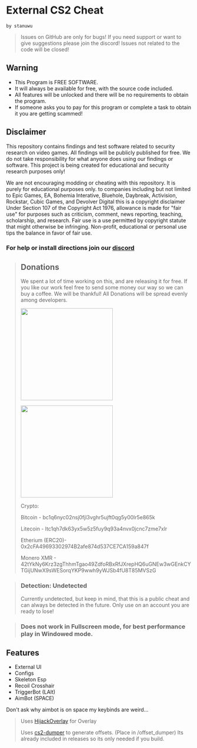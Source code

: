 # External CS2 Cheat
`by stanuwu`

> Issues on GitHub are only for bugs! If you need support or want to give suggestions please join the discord! Issues not related to the code will be closed!

## Warning
- This Program is FREE SOFTWARE.
- It will always be available for free, with the source code included.
- All features will be unlocked and there will be no requirements to obtain the program.
- If someone asks you to pay for this program or complete a task to obtain it you are getting scammed!

## Disclaimer
This repository contains findings and test software related to security research on video games. All findings will be publicly published for free. We do not take responsibility for what anyone does using our findings or software. This project is being created for educational and security research purposes only!

We are not encouraging modding or cheating with this repository. It is purely for educational purposes only. to companies including but not limited to Epic Games, EA, Bohemia Interative, Bluehole, Daybreak, Activision, Rockstar, Cubic Games, and Devolver Digital this is a copyright disclaimer Under Section 107 of the Copyright Act 1976, allowance is made for "fair use" for purposes such as criticism, comment, news reporting, teaching, scholarship, and research. Fair use is a use permitted by copyright statute that might otherwise be infringing. Non-profit, educational or personal use tips the balance in favor of fair use.

### For help or install directions join our [discord](https://discord.gg/EWWyBS3QdY)

>
> 
> ## Donations
> We spent a lot of time working on this, and are releasing it for free.
> If you like our work feel free to send some money our way so we can buy a coffee.
> We will be thankful! All Donations will be spread evenly among developers.
>
> [<img src="https://raw.githubusercontent.com/aha999/DonateButtons/master/Paypal.png" width="250">](https://www.paypal.com/ncp/payment/M3V7Q3Q295AHW)
>
> [<img src="https://raw.githubusercontent.com/gregoiresgt/payment-icons/master/Assets/Payment/Stripe/Stripe-card-dark@2x.png" width="250">](https://donate.stripe.com/dR63fk8ys7OF1k4eUU)
>
> Crypto:
>
> Bitcoin - bc1q6nyc02nsj0fjl3vghr5ujft0qg5y00lr5e865k
>
> Litecoin - ltc1qh7dk63yx5w5z5fuy9q93a4nvx0jcnc7zme7xlr
>
> Etherium (ERC20)- 0x2cFA49693302974B2afe874d537CE7CA159a847f
> 
> Monero XMR - 42tYkNy6Krz3zgThhmTgao49ZdfoRBxRfJXrepHQ6uGNEw3wGEnkCYTGijUNwX9sWESorqYKP9wwh9yWJSb4fU8T85MVSzG

> ### Detection: Undetected
> Currently undetected, but keep in mind, that this is a public cheat and can always be detected in the future. Only use on an account you are ready to lose!

> ### Does not work in Fullscreen mode, for best performance play in Windowed mode.

## Features
- External UI
- Configs
- Skeleton Esp
- Recoil Crosshair
- TriggerBot (LAlt)
- AimBot (SPACE)

Don't ask why aimbot is on space my keybinds are weird...

> Uses [HijackOverlay](https://github.com/stanuwu/HijackOverlay) for Overlay
> 
> Uses [cs2-dumper](https://github.com/a2x/cs2-dumper) to generate offsets.
> (Place in /offset_dumper)
> Its already included in releases so its only needed if you build.
